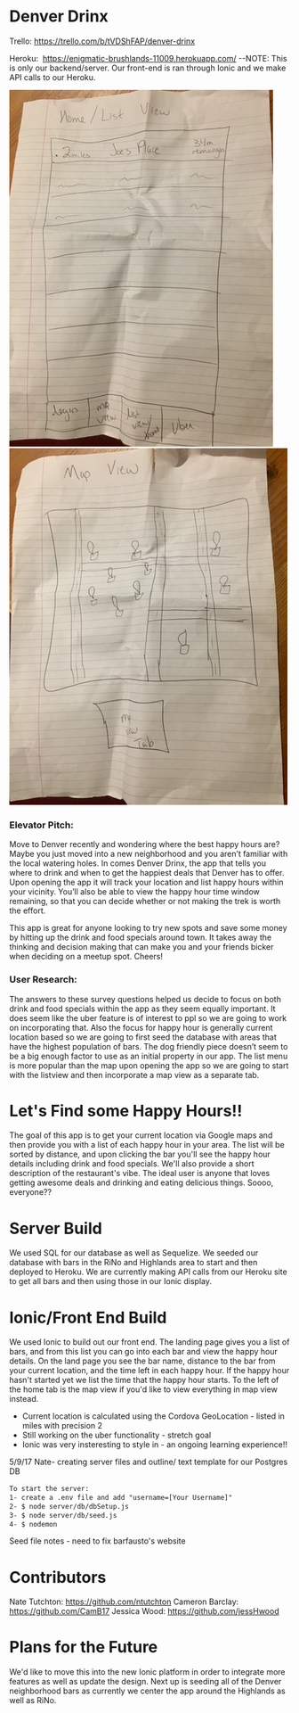 # Denver Drinx

Trello:  https://trello.com/b/tVDShFAP/denver-drinx

Heroku:  https://enigmatic-brushlands-11009.herokuapp.com/ --NOTE: This is only our backend/server.  Our front-end is ran through Ionic and we make API calls to our Heroku. 


![wireframe1](/wireframe/image2.JPG)
![wireframe2](/wireframe/image1.JPG)

### Elevator Pitch:

Move to Denver recently and wondering where the best happy hours are?  Maybe you just moved into a new neighborhood and you aren’t familiar with the local watering holes.  In comes Denver Drinx, the app that tells you where to drink and when to get the happiest deals that Denver has to offer.  Upon opening the app it will track your location and list happy hours within your vicinity.  You’ll also be able to view the happy hour time window remaining,  so that you can decide whether or not making the trek is worth the effort.

This app is great for anyone looking to try new spots and save some money by hitting up the drink and food specials around town.  It takes away the thinking and decision making that can make you and your friends bicker when deciding on a meetup spot.  Cheers!

### User Research:

The answers to these survey questions helped us decide to focus on both drink and food specials within the app as they seem equally important.  It does seem like the uber feature is of interest to ppl so we are going to work on incorporating that.  Also the focus for happy hour is generally current location based so we are going to first seed the database with areas that have the highest population of bars.  The dog friendly piece doesn’t seem to be a big enough factor to use as an initial property in our app.  The list menu is more popular than the map upon opening the app so we are going to start with the listview and then incorporate a map view as a separate tab.  

# Let's Find some Happy Hours!!

The goal of this app is to get your current location via Google maps and then provide you with a list of each happy hour in your area.  The list will be sorted by distance, and upon clicking the bar you'll see the happy hour details including drink and food specials.  We'll also provide a short description of the restaurant's vibe.  The ideal user is anyone that loves getting awesome deals and drinking and eating delicious things.  Soooo, everyone?? 

# Server Build

We used SQL for our database as well as Sequelize.  We seeded our database with bars in the RiNo and Highlands area to start and then deployed to Heroku.  We are currently making API calls from our Heroku site to get all bars and then using those in our Ionic display.  

# Ionic/Front End Build

We used Ionic to build out our front end.  The landing page gives you a list of bars, and from this list you can go into each bar and view the happy hour details.  On the land page you see the bar name, distance to the bar from your current location, and the time left in each happy hour.  If the happy hour hasn't started yet we list the time that the happy hour starts.  To the left of the home tab is the map view if you'd like to view everything in map view instead.  
* Current location is calculated using the Cordova GeoLocation - listed in miles with precision 2
* Still working on the uber functionality - stretch goal
* Ionic was very insteresting to style in - an ongoing learning experience!!


5/9/17
	Nate- creating server files and outline/ text template for our Postgres DB

	To start the server:
	1- create a .env file and add "username=[Your Username]"
	2- $ node server/db/dbSetup.js
	3- $ node server/db/seed.js
	4- $ nodemon
	
Seed file notes - need to fix barfausto's website

# Contributors

Nate Tutchton: https://github.com/ntutchton
Cameron Barclay:  https://github.com/CamB17
Jessica Wood:  https://github.com/jessHwood

# Plans for the Future

We'd like to move this into the new Ionic platform in order to integrate more features as well as update the design.  Next up is seeding all of the Denver neighborhood bars as currently we center the app around the Highlands as well as RiNo. 


